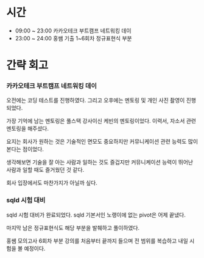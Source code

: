 # 시간
- 09:00 ~ 23:00 카카오테크 부트캠프 네트워킹 데이
- 23:00 ~ 24:00 홍쌤 기출 1~6회차 정규표현식 부분

# 간략 회고

### 카카오테크 부트캠프 네트워킹 데이

오전에는 코딩 테스트를 진행하였다. 그리고 오후에는 멘토링 및 개인 사진 촬영이 진행되었다.

가장 기억에 남는 멘토링은 풀스택 강사이신 케빈의 멘토링이었다. 이력서, 자소서 관련 멘토링을 해주셨다.

요지는 회사가 원하는 것은 기술적인 면모도 중요하지만 커뮤니케이션 관련 능력도 많이 본다는 점이었다.

생각해보면 기술을 잘 아는 사람과 일하는 것도 즐겁지만 커뮤니케이션 능력이 뛰어난 사람과 일할 때도 즐거웠던 것 같다.

회사 입장에서도 마찬가지가 아닐까 싶다.

### sqld 시험 대비

sqld 시험 대비가 완료되었다. sqld 기본서인 노랭이에 없는 pivot은 어제 끝냈다.

마지막 남은 정규표현식도 해당 부분을 발췌하고 풀이하였다.

홍쌤 모의고사 6회차 부분 강의를 처음부터 끝까지 들으며 전 범위를 복습하고 내일 시험을 볼 예정이다.